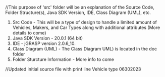 //This purpose of 'src' folder will be an explanation of the Source Code, Folder Structure(s), Java SDK Version, IDE, Class Diagram (UML), etc.

1. Src Code - This will be a type of design to handle a limited amount of Vehicles, Makers, and Car Types along with additional attributes (More details to come)
2. Java SDK Version - 20.0.1 (64 bit)
3. IDE - jGRASP version 2.0.6_10.
4. Class Diagram (UML) - The Class Diagram UML) is located in the doc folder
5. Folder Sturcture Information - More info to come




//Updated initial source file with print line Vehicle type 06302023

